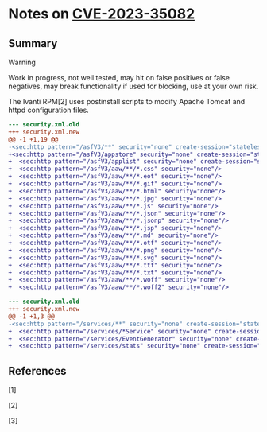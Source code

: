 # Notes on [CVE-2023-35082](https://www.cve.org/CVERecord?id=CVE-2023-35082)

## Summary

> [!Warning]
> Work in progress, not well tested, may hit on false positives or false negatives, may break functionality if used for blocking, use at your own risk.

The Ivanti RPM[2] uses postinstall scripts to modify Apache Tomcat and httpd configuration files.

```diff
--- security.xml.old
+++ security.xml.new
@@ -1 +1,19 @@
-<sec:http pattern="/asfV3/**" security="none" create-session="stateless"/>
+<sec:http pattern="/asfV3/appstore" security="none" create-session="stateless"/>
+  <sec:http pattern="/asfV3/applist" security="none" create-session="stateless"/>
+  <sec:http pattern="/asfV3/aaw/**/*.css" security="none"/>
+  <sec:http pattern="/asfV3/aaw/**/*.eot" security="none"/>
+  <sec:http pattern="/asfV3/aaw/**/*.gif" security="none"/>
+  <sec:http pattern="/asfV3/aaw/**/*.html" security="none"/>
+  <sec:http pattern="/asfV3/aaw/**/*.jpg" security="none"/>
+  <sec:http pattern="/asfV3/aaw/**/*.js" security="none"/>
+  <sec:http pattern="/asfV3/aaw/**/*.json" security="none"/>
+  <sec:http pattern="/asfV3/aaw/**/*.jsonp" security="none"/>
+  <sec:http pattern="/asfV3/aaw/**/*.jsp" security="none"/>
+  <sec:http pattern="/asfV3/aaw/**/*.md" security="none"/>
+  <sec:http pattern="/asfV3/aaw/**/*.otf" security="none"/>
+  <sec:http pattern="/asfV3/aaw/**/*.png" security="none"/>
+  <sec:http pattern="/asfV3/aaw/**/*.svg" security="none"/>
+  <sec:http pattern="/asfV3/aaw/**/*.ttf" security="none"/>
+  <sec:http pattern="/asfV3/aaw/**/*.txt" security="none"/>
+  <sec:http pattern="/asfV3/aaw/**/*.woff" security="none"/>
+  <sec:http pattern="/asfV3/aaw/**/*.woff2" security="none"/>

```

```diff
--- security.xml.old
+++ security.xml.new
@@ -1 +1,3 @@
-<sec:http pattern="/services/**" security="none" create-session="stateless"/>
+  <sec:http pattern="/services/*Service" security="none" create-session="stateless"/>
+  <sec:http pattern="/services/EventGenerator" security="none" create-session="stateless"/>
+  <sec:http pattern="/services/stats" security="none" create-session="stateless"/>
```

## References

[1]

[2]

[3]
